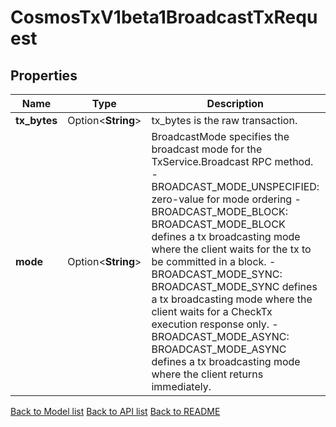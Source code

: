 # CosmosTxV1beta1BroadcastTxRequest

## Properties

Name | Type | Description | Notes
------------ | ------------- | ------------- | -------------
**tx_bytes** | Option<**String**> | tx_bytes is the raw transaction. | [optional]
**mode** | Option<**String**> | BroadcastMode specifies the broadcast mode for the TxService.Broadcast RPC method.   - BROADCAST_MODE_UNSPECIFIED: zero-value for mode ordering  - BROADCAST_MODE_BLOCK: BROADCAST_MODE_BLOCK defines a tx broadcasting mode where the client waits for the tx to be committed in a block.  - BROADCAST_MODE_SYNC: BROADCAST_MODE_SYNC defines a tx broadcasting mode where the client waits for a CheckTx execution response only.  - BROADCAST_MODE_ASYNC: BROADCAST_MODE_ASYNC defines a tx broadcasting mode where the client returns immediately. | [optional][default to Unspecified]

[Back to Model list](../README.md#documentation-for-models) [Back to API list](../README.md#documentation-for-api-endpoints) [Back to README](../README.md)


